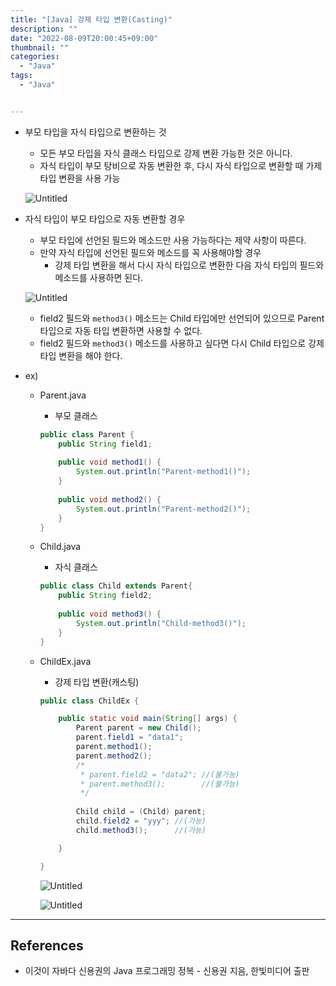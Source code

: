 ```yaml
---
title: "[Java] 강제 타입 변환(Casting)"
description: ""
date: "2022-08-09T20:00:45+09:00"
thumbnail: ""
categories:
  - "Java"
tags:
  - "Java"


---
```

<!--more-->

- 부모 타입을 자식 타입으로 변환하는 것
    - 모든 부모 타입을 자식 클래스 타입으로 강제 변환 가능한 것은 아니다.
    - 자식 타입이 부모 탕비으로 자동 변환한 후, 다시 자식 타입으로 변환할 때 가제 타입 변환을 사용 가능
    
    ![Untitled](/images/lang_java/inheritance/강제_타입_변환(Casting)/Untitled.png)
    
- 자식 타입이 부모 타입으로 자동 변환할 경우
    - 부모 타입에 선언된 필드와 메소드만 사용 가능하다는 제약 사항이 따른다.
    - 만약 자식 타입에 선언된 필드와 메소드를 꼭 사용해야할 경우
        - 강제 타입 변환을 해서 다시 자식 타입으로 변환한 다음 자식 타입의 필드와 메소드를 사용하면 된다.
    
    ![Untitled](/images/lang_java/inheritance/강제_타입_변환(Casting)/Untitled%201.png)
    
    - field2 필드와 `method3()` 메소드는 Child 타입에만 선언되어 있으므로 Parent 타입으로 자동 타입 변환하면 사용할 수 없다.
    - field2 필드와 `method3()` 메소드를 사용하고 싶다면 다시 Child 타입으로 강제 타입 변환을 해야 한다.
- ex)
    - Parent.java
        - 부모 클래스
        
        ```java
        public class Parent {
        	public String field1;
        	
        	public void method1() {
        		System.out.println("Parent-method1()");
        	}
        	
        	public void method2() {
        		System.out.println("Parent-method2()");
        	}
        }
        ```
        
    - Child.java
        - 자식 클래스
        
        ```java
        public class Child extends Parent{
        	public String field2;
        	
        	public void method3() {
        		System.out.println("Child-method3()");
        	}
        }
        ```
        
    - ChildEx.java
        - 강제 타입 변환(캐스팅)
        
        ```java
        public class ChildEx {
        
        	public static void main(String[] args) {
        		Parent parent = new Child();
        		parent.field1 = "data1";
        		parent.method1();
        		parent.method2();
        		/*
        		 * parent.field2 = "data2"; //(불가능)
        		 * parent.method3();        //(불가능)
        		 */
        		
        		Child child = (Child) parent;
        		child.field2 = "yyy"; //(가능)
        		child.method3();      //(가능)
        
        	}
        
        }
        ```
        
        ![Untitled](/images/lang_java/inheritance/강제_타입_변환(Casting)/Untitled%202.png)
        
        ![Untitled](/images/lang_java/inheritance/강제_타입_변환(Casting)/Untitled%203.png)
        

---

## References

- 이것이 자바다 신용권의 Java 프로그래밍 정복 - 신용권 지음, 한빛미디어 출판